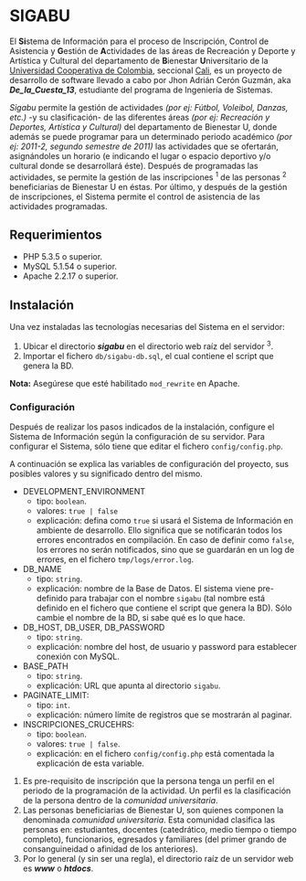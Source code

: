 # SIGABU

El **Si**stema de Informaci&oacute;n para el proceso de Inscripci&oacute;n, Control de Asistencia y **G**esti&oacute;n de **A**ctividades de las &aacute;reas 
de Recreaci&oacute;n y Deporte y Art&iacute;stica y Cultural del departamento de **B**ienestar **U**niversitario de la 
[Universidad Cooperativa de Colombia](http://ucc.edu.co/), seccional [Cali](http://ucc.edu.co/cali/Paginas/UniversidadCooperativadeColombia_Cali.aspx),
es un proyecto de desarrollo de software llevado a cabo por Jhon Adri&aacute;n Cer&oacute;n Guzm&aacute;n, aka ***De_la_Cuesta_13***, 
estudiante del programa de Ingenier&iacute;a de Sistemas.

*Sigabu* permite la gesti&oacute;n de actividades *(por ej: F&uacute;tbol, Voleibol, Danzas, etc.)* -y su clasificaci&oacute;n- de las diferentes &aacute;reas
*(por ej: Recreaci&oacute;n y Deportes, Art&iacute;stica y Cultural)* del departamento de Bienestar U, donde adem&aacute;s se puede programar para un determinado 
periodo acad&eacute;mico *(por ej: 2011-2, segundo semestre de 2011)* las actividades que se ofertar&aacute;n, asign&aacute;ndoles un horario 
(e indicando el lugar o espacio deportivo y/o cultural donde se desarrollar&aacute; &eacute;ste). Despu&eacute;s de programadas las actividades, se permite
la gesti&oacute;n de las inscripciones <sup>1</sup> de las personas <sup>2</sup> beneficiarias de Bienestar U en &eacute;stas. Por &uacute;ltimo, y 
despu&eacute;s de la gesti&oacute;n de inscripciones, el Sistema permite el control de asistencia de las actividades programadas. 

## Requerimientos

* PHP 5.3.5 o superior.
* MySQL 5.1.54 o superior.
* Apache 2.2.17 o superior.

## Instalaci&oacute;n

Una vez instaladas las tecnolog&iacute;as necesarias del Sistema en el servidor:

1. Ubicar el directorio ***sigabu*** en el directorio web ra&iacute;z del servidor <sup>3</sup>.
2. Importar el fichero `db/sigabu-db.sql`, el cual contiene el script que genera la BD. 

**Nota:** Aseg&uacute;rese que est&eacute; habilitado `mod_rewrite` en Apache. 

### Configuraci&oacute;n

Despu&eacute;s de realizar los pasos indicados de la instalaci&oacute;n, configure el Sistema de Informaci&oacute;n seg&uacute;n la configuraci&oacute;n 
de su servidor. Para configurar el Sistema, s&oacute;lo tiene que editar el fichero `config/config.php`.

A continuaci&oacute;n se explica las variables de configuraci&oacute;n del proyecto, sus posibles valores y su significado dentro del mismo.

* DEVELOPMENT\_ENVIRONMENT
	* tipo: `boolean`.
	* valores: `true | false`
	* explicaci&oacute;n: defina como `true` si usar&aacute; el Sistema de Informaci&oacute;n en ambiente de desarrollo. Ello significa que se 
	notificar&aacute;n todos los errores encontrados en compilaci&oacute;n. En caso de definir como `false`, los errores no ser&aacute;n notificados, 
	sino que se guardar&aacute;n en un log de errores, en el fichero `tmp/logs/error.log`.
* DB\_NAME
	* tipo: `string`.
	* explicaci&oacute;n: nombre de la Base de Datos. El sistema viene pre-definido para trabajar con el nombre `sigabu` 
	(tal nombre est&aacute; definido en el fichero que contiene el script que genera la BD). S&oacute;lo cambie el nombre de la BD, 
	si sabe qu&eacute; es lo que hace.
* DB\_HOST, DB\_USER, DB\_PASSWORD
	* tipo: `string`.
	* explicaci&oacute;n: nombre del host, de usuario y password para establecer conexi&oacute;n con MySQL. 	
* BASE\_PATH
	* tipo: `string`.
	* explicaci&oacute;n: URL que apunta al directorio `sigabu`.
* PAGINATE\_LIMIT:
	* tipo: `int`.
	* explicaci&oacute;n: n&uacute;mero l&iacute;mite de registros que se mostrar&aacute;n al paginar.
* INSCRIPCIONES\_CRUCEHRS:
	* tipo: `boolean`.
	* valores: `true | false`.
	* explicaci&oacute;n: en el fichero `config/config.php` est&aacute; comentada la explicaci&oacute;n de esta variable.

1. Es pre-requisito de inscripci&oacute;n que la persona tenga un perfil en el periodo de la programaci&oacute;n de la actividad. Un perfil es la 
clasificaci&oacute;n de la persona dentro de la *comunidad universitaria*.  
2. Las personas beneficiarias de Bienestar U, son quienes componen la denominada *comunidad universitaria*. Esta comunidad clasifica las personas
en: estudiantes, docentes (catedr&aacute;tico, medio tiempo o tiempo completo), funcionarios, egresados y familiares (del primer grando de consanguineidad o
afinidad de los anteriores).
3. Por lo general (y sin ser una regla), el directorio ra&iacute;z de un servidor web es ***www*** o ***htdocs***.